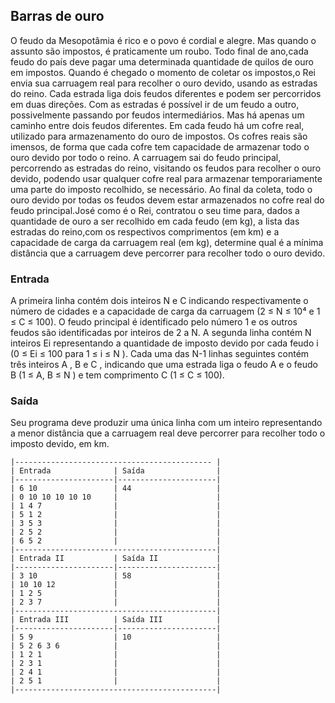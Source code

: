 ## Barras de ouro

O feudo da Mesopotâmia é rico e o povo é cordial e alegre.
Mas quando o assunto são impostos, é praticamente um roubo.
Todo final de ano,cada feudo do país deve pagar uma determinada
quantidade de quilos de ouro em impostos. Quando é chegado o
momento de coletar os impostos,o Rei envia sua carruagem real
para recolher o ouro devido, usando as estradas do reino.
Cada estrada liga dois feudos diferentes e podem ser percorridos
em duas direções. Com as estradas é possível ir de um feudo a outro,
possivelmente passando por feudos intermediários. Mas há apenas um
caminho entre dois feudos diferentes.
Em cada feudo há um cofre real, utilizado para armazenamento do
ouro de impostos. Os cofres reais são imensos, de forma que cada
cofre tem capacidade de armazenar todo o ouro devido por todo o reino.
A carruagem sai do feudo principal, percorrendo as estradas do reino,
visitando os feudos para recolher o ouro devido, podendo usar
qualquer cofre real para armazenar temporariamente uma parte do
imposto recolhido, se necessário. Ao final da coleta, todo o ouro
devido por todas os feudos devem estar armazenados no cofre real do
feudo principal.José como é o Rei, contratou o seu time para, dados a
quantidade de ouro a ser recolhido em cada feudo (em kg), a lista das
estradas do reino,com os respectivos comprimentos (em km) e a
capacidade de carga da carruagem real (em kg), determine qual é a
mínima distância que a carruagem deve percorrer para recolher todo o
ouro devido.

### Entrada

A primeira linha contém dois inteiros N e C indicando respectivamente
o número de cidades e a capacidade de carga da carruagem
(2 ≤ N ≤ 10⁴ e 1 ≤ C ≤ 100). O feudo principal é identificado pelo
número 1 e os outros feudos são identificadas por inteiros de 2 a N.
A segunda linha contém N inteiros Ei representando a quantidade de
imposto devido por cada feudo i (0 ≤ Ei ≤ 100 para 1 ≤ i ≤ N ).
Cada uma das N-1 linhas seguintes contém três inteiros A , B e C ,
indicando que uma estrada liga o feudo A e o feudo B (1 ≤ A, B ≤ N )
e tem comprimento C (1 ≤ C ≤ 100).

### Saída

Seu programa deve produzir uma única linha com um inteiro
representando a menor distância que a carruagem real deve
percorrer para recolher todo o imposto devido, em km.

```
|-------------------------------------------- |
| Entrada              | Saída                |
|----------------------|----------------------|
| 6 10                 | 44                   |
| 0 10 10 10 10 10     |                      |
| 1 4 7                |                      |
| 5 1 2                |                      |
| 3 5 3                |                      |
| 2 5 2                |                      |
| 6 5 2                |                      |
|---------------------------------------------|
| Entrada II           | Saída II             |
|----------------------|----------------------|
| 3 10                 | 58                   |
| 10 10 12             |                      |
| 1 2 5                |                      |
| 2 3 7                |                      |
|---------------------------------------------|
| Entrada III          | Saída III            |
|----------------------|----------------------|
| 5 9                  | 10                   |
| 5 2 6 3 6            |                      |
| 1 2 1                |                      |
| 2 3 1                |                      |
| 2 4 1                |                      |
| 2 5 1                |                      |
|---------------------------------------------|
```
